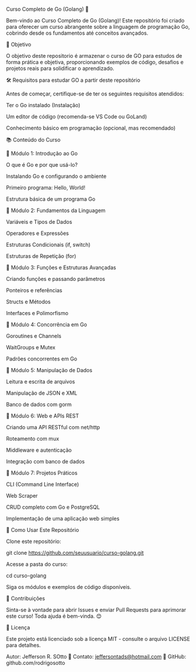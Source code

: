 Curso Completo de Go (Golang) 🚀

Bem-vindo ao Curso Completo de Go (Golang)! Este repositório foi criado para oferecer um curso abrangente sobre a linguagem de programação Go, cobrindo desde os fundamentos até conceitos avançados.

📌 Objetivo

O objetivo deste repositorio é armazenar o curso de GO para estudos de forma prática e objetiva, proporcionando exemplos de código, desafios e projetos reais para solidificar o aprendizado.

🛠️ Requisitos para estudar GO a partir deste repositório

Antes de começar, certifique-se de ter os seguintes requisitos atendidos:

Ter o Go instalado (Instalação)

Um editor de código (recomenda-se VS Code ou GoLand)

Conhecimento básico em programação (opcional, mas recomendado)

📚 Conteúdo do Curso

🔹 Módulo 1: Introdução ao Go

O que é Go e por que usá-lo?

Instalando Go e configurando o ambiente

Primeiro programa: Hello, World!

Estrutura básica de um programa Go

🔹 Módulo 2: Fundamentos da Linguagem

Variáveis e Tipos de Dados

Operadores e Expressões

Estruturas Condicionais (if, switch)

Estruturas de Repetição (for)

🔹 Módulo 3: Funções e Estruturas Avançadas

Criando funções e passando parâmetros

Ponteiros e referências

Structs e Métodos

Interfaces e Polimorfismo

🔹 Módulo 4: Concorrência em Go

Goroutines e Channels

WaitGroups e Mutex

Padrões concorrentes em Go

🔹 Módulo 5: Manipulação de Dados

Leitura e escrita de arquivos

Manipulação de JSON e XML

Banco de dados com gorm

🔹 Módulo 6: Web e APIs REST

Criando uma API RESTful com net/http

Roteamento com mux

Middleware e autenticação

Integração com banco de dados

🔹 Módulo 7: Projetos Práticos

CLI (Command Line Interface)

Web Scraper

CRUD completo com Go e PostgreSQL

Implementação de uma aplicação web simples

🚀 Como Usar Este Repositório

Clone este repositório:

git clone https://github.com/seuusuario/curso-golang.git

Acesse a pasta do curso:

cd curso-golang

Siga os módulos e exemplos de código disponíveis.

🤝 Contribuições

Sinta-se à vontade para abrir Issues e enviar Pull Requests para aprimorar este curso! Toda ajuda é bem-vinda. 😊

📄 Licença

Este projeto está licenciado sob a licença MIT - consulte o arquivo LICENSE para detalhes.

Autor: Jefferson R. SOtto 📧 Contato: jeffersontads@hotmail.com 🐙 GitHub: github.com/rodrigosotto

